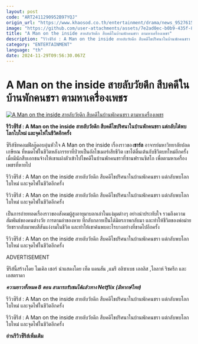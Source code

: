 ```yaml
---
layout: post
code: "ART2411290952B97YQJ"
origin_url: "https://www.khaosod.co.th/entertainment/drama/news_9527615"
image: "https://github.com/user-attachments/assets/7e2ad0ec-b0b9-435f-84ce-f54609b95b46"
title: "A Man on the inside สายลับวัยดึก สืบคดีในบ้านพักคนชรา ตามหาเครื่องเพชร"
description: "รีวิวซีรีส์ : A Man on the inside สายลับวัยดึก สืบคดีไขปริศนาในบ้านพักคนชรา แต่กลับได้พบโลกใบใหม่ และจุดไฟในชีวิตอีกครั้ง"
category: "ENTERTAINMENT"
language: "th"
date: 2024-11-29T09:56:30.067Z
---
```


# A Man on the inside สายลับวัยดึก สืบคดีในบ้านพักคนชรา ตามหาเครื่องเพชร

[![A Man on the inside สายลับวัยดึก สืบคดีในบ้านพักคนชรา ตามหาเครื่องเพชร](https://www.khaosod.co.th/wpapp/uploads/2024/11/manoncover.jpg "A Man on the inside สายลับวัยดึก สืบคดีในบ้านพักคนชรา ตามหาเครื่องเพชร")](https://www.khaosod.co.th/wpapp/uploads/2024/11/manoncover.jpg)

**รีวิวซีรีส์ : A Man on the inside สายลับวัยดึก สืบคดีไขปริศนาในบ้านพักคนชรา แต่กลับได้พบโลกใบใหม่ และจุดไฟในชีวิตอีกครั้ง**

ซีรีส์ซิทคอมฟีลกู๊ดอบอุ่นหัวใจ A Man on the inside เรื่องราวของ**ชาร์ล** อาจารย์มหาวิทยาลัยปลดเกษียณ ที่หมดไฟในชีวิตหลังภรรยาที่ป่วยเป็นอัลไซเมอร์เสียชีวิต เขาได้ตื่นเต้นกับชีวิตบทใหม่อีกครั้งเมื่อมีนักสืบเอกชนจ้างให้เขาแฝงตัวเข้าไปไขคดีในบ้านพักคนชราที่ซานฟรานซิสโก เพื่อตามหาเครื่องเพชรที่หายไป

รีวิวซีรีส์ : A Man on the inside สายลับวัยดึก สืบคดีไขปริศนาในบ้านพักคนชรา แต่กลับพบโลกใบใหม่ และจุดไฟในชีวิตอีกครั้ง

รีวิวซีรีส์ : A Man on the inside สายลับวัยดึก สืบคดีไขปริศนาในบ้านพักคนชรา แต่กลับพบโลกใบใหม่ และจุดไฟในชีวิตอีกครั้ง

เป็นการถ่ายทอดเรื่องราวของสังคมผู้สูงอายุมาบอกเล่าในแง่มุมต่างๆ อย่างน่าประทับใจ รวมถึงความสัมพันธ์ของคนต่างวัย การตามล่าของหาย ที่กลับกลายเป็นได้มิตรภาพกลับมา และทำให้ชีวิตของพ่อม่ายวัยชรากลับมาพบสีสันแง่งามในชีวิต และทำให้เขาค้นพบอะไรบางอย่างที่ขาดไปอีกครั้ง

รีวิวซีรีส์ : A Man on the inside สายลับวัยดึก สืบคดีไขปริศนาในบ้านพักคนชรา แต่กลับพบโลกใบใหม่ และจุดไฟในชีวิตอีกครั้ง

ADVERTISEMENT

ซีรีส์นี้สร้างโดย ไมเคิล เชอร์ นำแสดงโดย เท็ด แดนสัน ,แมรี อลิซาเบธ เอลลิส ,ไลลาห์ ริชครีก และ เอสตราดา

_**ความยาวทั้งหมด 8 ตอน สามารถรับชมได้แล้วทาง Netflix (มีพากษ์ไทย)**_

รีวิวซีรีส์ : A Man on the inside สายลับวัยดึก สืบคดีไขปริศนาในบ้านพักคนชรา แต่กลับพบโลกใบใหม่ และจุดไฟในชีวิตอีกครั้ง

รีวิวซีรีส์ : A Man on the inside สายลับวัยดึก สืบคดีไขปริศนาในบ้านพักคนชรา แต่กลับพบโลกใบใหม่ และจุดไฟในชีวิตอีกครั้ง



**อ่านรีวิวซีรีส์เพิ่มเติม**